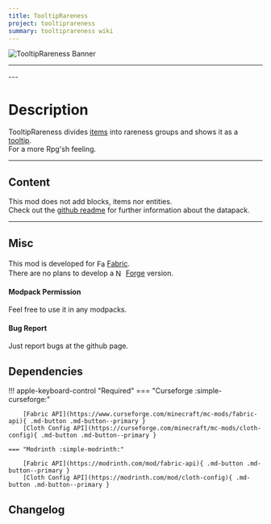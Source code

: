 ```yaml
---
title: TooltipRareness
project: tooltiprareness
summary: tooltiprareness wiki
---
```

<script src="/wiki/javascripts/data.js"></script>
<script src="/wiki/javascripts/sidebar.js" id="tooltiprareness"></script>

![TooltipRareness Banner](/wiki/assets/general/banner/tooltiprarenessbanner.png)

---
<div id="showcase-gallery" modid="tooltiprareness" image_1="tooltiprareness_image_1" image_2="tooltiprareness_image_2" image_3="tooltiprareness_image_3"></div>
<script src="/wiki/javascripts/showcase.js"></script>
---

# Description
TooltipRareness divides [items](https://minecraft.wiki/w/Item) into rareness groups and shows it as a [tooltip](https://minecraft.wiki/w/Tooltip).  
For a more Rpg'sh feeling.

---
## Content
This mod does not add blocks, items nor entities.  
Check out the [github readme](https://github.com/Globox1997/TooltipRareness) for further information about the datapack.
  
---
## Misc
This mod is developed for <img src="https://fabricmc.net/assets/logo.png" alt="Fabric" width="16" height="16" style="position: relative; top: 3px;"> [Fabric](https://fabricmc.net/).  
There are no plans to develop a <img src="https://neoforged.net/img/authors/neoforged.png" alt="NeoForged" width="16" height="16" style="position: relative; top: 3px;"> [Forge](https://neoforged.net/) version.  

#### Modpack Permission
Feel free to use it in any modpacks.  

#### Bug Report
Just report bugs at the github page.  

## Dependencies

!!! apple-keyboard-control "Required"
    === "Curseforge :simple-curseforge:"

        [Fabric API](https://www.curseforge.com/minecraft/mc-mods/fabric-api){ .md-button .md-button--primary }
        [Cloth Config API](https://curseforge.com/minecraft/mc-mods/cloth-config){ .md-button .md-button--primary }

    === "Modrinth :simple-modrinth:"

        [Fabric API](https://modrinth.com/mod/fabric-api){ .md-button .md-button--primary }
        [Cloth Config API](https://modrinth.com/mod/cloth-config){ .md-button .md-button--primary }

## Changelog
<script src="https://cdn.jsdelivr.net/npm/marked/marked.min.js"></script>
<div id="log" modid="tooltiprareness"></div>
